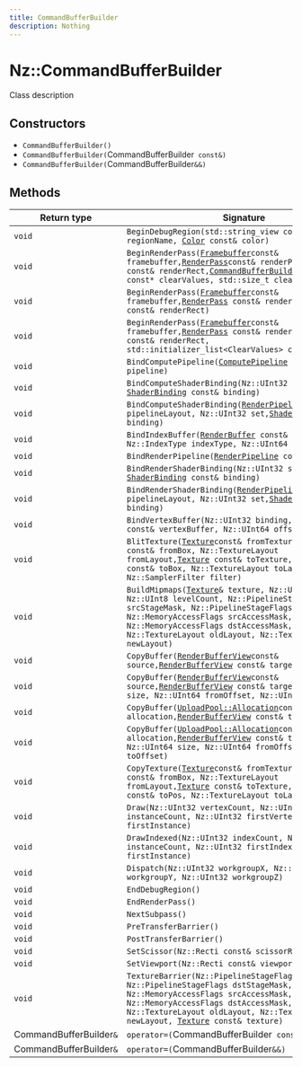 ```yaml
---
title: CommandBufferBuilder
description: Nothing
---
```


# Nz::CommandBufferBuilder

Class description

## Constructors

- `CommandBufferBuilder()`
- `CommandBufferBuilder(`CommandBufferBuilder` const&)`
- `CommandBufferBuilder(`CommandBufferBuilder`&&)`

## Methods

| Return type | Signature |
| ----------- | --------- |
| `void` | `BeginDebugRegion(std::string_view const& regionName, `[`Color`](documentation/generated/Core/Color.md)` const& color)` |
| `void` | `BeginRenderPass(`[`Framebuffer`](documentation/generated/Renderer/Framebuffer.md)` const& framebuffer, `[`RenderPass`](documentation/generated/Renderer/RenderPass.md)` const& renderPass, Nz::Recti const& renderRect, `[`CommandBufferBuilder::ClearValues`](documentation/generated/Renderer/CommandBufferBuilder.ClearValues.md)` const* clearValues, std::size_t clearValueCount)` |
| `void` | `BeginRenderPass(`[`Framebuffer`](documentation/generated/Renderer/Framebuffer.md)` const& framebuffer, `[`RenderPass`](documentation/generated/Renderer/RenderPass.md)` const& renderPass, Nz::Recti const& renderRect)` |
| `void` | `BeginRenderPass(`[`Framebuffer`](documentation/generated/Renderer/Framebuffer.md)` const& framebuffer, `[`RenderPass`](documentation/generated/Renderer/RenderPass.md)` const& renderPass, Nz::Recti const& renderRect, std::initializer_list<ClearValues> clearValues)` |
| `void` | `BindComputePipeline(`[`ComputePipeline`](documentation/generated/Renderer/ComputePipeline.md)` const& pipeline)` |
| `void` | `BindComputeShaderBinding(Nz::UInt32 set, `[`ShaderBinding`](documentation/generated/Renderer/ShaderBinding.md)` const& binding)` |
| `void` | `BindComputeShaderBinding(`[`RenderPipelineLayout`](documentation/generated/Renderer/RenderPipelineLayout.md)` const& pipelineLayout, Nz::UInt32 set, `[`ShaderBinding`](documentation/generated/Renderer/ShaderBinding.md)` const& binding)` |
| `void` | `BindIndexBuffer(`[`RenderBuffer`](documentation/generated/Renderer/RenderBuffer.md)` const& indexBuffer, Nz::IndexType indexType, Nz::UInt64 offset)` |
| `void` | `BindRenderPipeline(`[`RenderPipeline`](documentation/generated/Renderer/RenderPipeline.md)` const& pipeline)` |
| `void` | `BindRenderShaderBinding(Nz::UInt32 set, `[`ShaderBinding`](documentation/generated/Renderer/ShaderBinding.md)` const& binding)` |
| `void` | `BindRenderShaderBinding(`[`RenderPipelineLayout`](documentation/generated/Renderer/RenderPipelineLayout.md)` const& pipelineLayout, Nz::UInt32 set, `[`ShaderBinding`](documentation/generated/Renderer/ShaderBinding.md)` const& binding)` |
| `void` | `BindVertexBuffer(Nz::UInt32 binding, `[`RenderBuffer`](documentation/generated/Renderer/RenderBuffer.md)` const& vertexBuffer, Nz::UInt64 offset)` |
| `void` | `BlitTexture(`[`Texture`](documentation/generated/Renderer/Texture.md)` const& fromTexture, Nz::Boxui const& fromBox, Nz::TextureLayout fromLayout, `[`Texture`](documentation/generated/Renderer/Texture.md)` const& toTexture, Nz::Boxui const& toBox, Nz::TextureLayout toLayout, Nz::SamplerFilter filter)` |
| `void` | `BuildMipmaps(`[`Texture`](documentation/generated/Renderer/Texture.md)`& texture, Nz::UInt8 baseLevel, Nz::UInt8 levelCount, Nz::PipelineStageFlags srcStageMask, Nz::PipelineStageFlags dstStageMask, Nz::MemoryAccessFlags srcAccessMask, Nz::MemoryAccessFlags dstAccessMask, Nz::TextureLayout oldLayout, Nz::TextureLayout newLayout)` |
| `void` | `CopyBuffer(`[`RenderBufferView`](documentation/generated/Renderer/RenderBufferView.md)` const& source, `[`RenderBufferView`](documentation/generated/Renderer/RenderBufferView.md)` const& target)` |
| `void` | `CopyBuffer(`[`RenderBufferView`](documentation/generated/Renderer/RenderBufferView.md)` const& source, `[`RenderBufferView`](documentation/generated/Renderer/RenderBufferView.md)` const& target, Nz::UInt64 size, Nz::UInt64 fromOffset, Nz::UInt64 toOffset)` |
| `void` | `CopyBuffer(`[`UploadPool::Allocation`](documentation/generated/Renderer/UploadPool.Allocation.md)` const& allocation, `[`RenderBufferView`](documentation/generated/Renderer/RenderBufferView.md)` const& target)` |
| `void` | `CopyBuffer(`[`UploadPool::Allocation`](documentation/generated/Renderer/UploadPool.Allocation.md)` const& allocation, `[`RenderBufferView`](documentation/generated/Renderer/RenderBufferView.md)` const& target, Nz::UInt64 size, Nz::UInt64 fromOffset, Nz::UInt64 toOffset)` |
| `void` | `CopyTexture(`[`Texture`](documentation/generated/Renderer/Texture.md)` const& fromTexture, Nz::Boxui const& fromBox, Nz::TextureLayout fromLayout, `[`Texture`](documentation/generated/Renderer/Texture.md)` const& toTexture, Nz::Vector3ui const& toPos, Nz::TextureLayout toLayout)` |
| `void` | `Draw(Nz::UInt32 vertexCount, Nz::UInt32 instanceCount, Nz::UInt32 firstVertex, Nz::UInt32 firstInstance)` |
| `void` | `DrawIndexed(Nz::UInt32 indexCount, Nz::UInt32 instanceCount, Nz::UInt32 firstIndex, Nz::UInt32 firstInstance)` |
| `void` | `Dispatch(Nz::UInt32 workgroupX, Nz::UInt32 workgroupY, Nz::UInt32 workgroupZ)` |
| `void` | `EndDebugRegion()` |
| `void` | `EndRenderPass()` |
| `void` | `NextSubpass()` |
| `void` | `PreTransferBarrier()` |
| `void` | `PostTransferBarrier()` |
| `void` | `SetScissor(Nz::Recti const& scissorRegion)` |
| `void` | `SetViewport(Nz::Recti const& viewportRegion)` |
| `void` | `TextureBarrier(Nz::PipelineStageFlags srcStageMask, Nz::PipelineStageFlags dstStageMask, Nz::MemoryAccessFlags srcAccessMask, Nz::MemoryAccessFlags dstAccessMask, Nz::TextureLayout oldLayout, Nz::TextureLayout newLayout, `[`Texture`](documentation/generated/Renderer/Texture.md)` const& texture)` |
| CommandBufferBuilder`&` | `operator=(`CommandBufferBuilder` const&)` |
| CommandBufferBuilder`&` | `operator=(`CommandBufferBuilder`&&)` |
